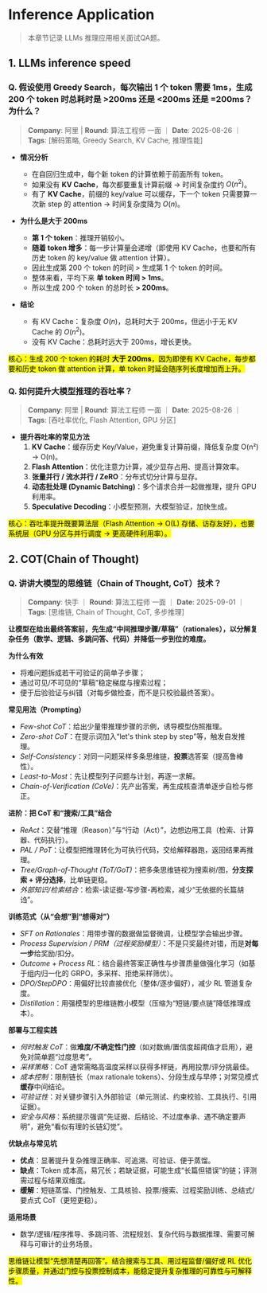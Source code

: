 # Inference Application
> 本章节记录 LLMs 推理应用相关面试QA题。

## 1. LLMs inference speed

### Q. 假设使用 Greedy Search，每次输出 1 个 token 需要 1ms，生成 200 个 token 时总耗时是 >200ms 还是 <200ms 还是 =200ms？为什么？
> **Company**: 阿里 | **Round**: 算法工程师 一面 ｜ **Date**: 2025-08-26 ｜ **Tags**: [解码策略, Greedy Search, KV Cache, 推理性能]

- **情况分析**  
  - 在自回归生成中，每个新 token 的计算依赖于前面所有 token。  
  - 如果没有 **KV Cache**，每次都要重复计算前缀 → 时间复杂度约 $O(n^2)$。  
  - 有了 **KV Cache**，前缀的 key/value 可以缓存，下一个 token 只需要算一次新 step 的 attention → 时间复杂度降为 $O(n)$。  

- **为什么是大于 200ms**  
  - **第 1 个 token**：推理开销较小。  
  - **随着 token 增多**：每一步计算量会递增（即使用 KV Cache，也要和所有历史 token 的 key/value 做 attention 计算）。  
  - 因此生成第 200 个 token 的时间 > 生成第 1 个 token 的时间。  
  - 整体来看，平均下来 **单 token 时间 > 1ms**。  
  - 所以生成 200 个 token 的总时长 **> 200ms**。  

- **结论**  
  - 有 KV Cache：复杂度 $O(n)$，总耗时大于 200ms，但远小于无 KV Cache 的 $O(n^2)$。  
  - 没有 KV Cache：总耗时远大于 200ms，增长更快。  

<mark>核心：生成 200 个 token 的耗时 **大于 200ms**，因为即使有 KV Cache，每步都要和历史 token 做 attention 计算，单 token 时延会随序列长度增加而上升。</mark>


### Q. 如何提升大模型推理的吞吐率？
> **Company**: 阿里 | **Round**: 算法工程师 一面 ｜ **Date**: 2025-08-26 ｜ **Tags**: [吞吐率优化, Flash Attention, GPU 分区]

- **提升吞吐率的常见方法**  
  1. **KV Cache**：缓存历史 Key/Value，避免重复计算前缀，降低复杂度 O(n²) → O(n)。  
  2. **Flash Attention**：优化注意力计算，减少显存占用、提高计算效率。  
  3. **张量并行 / 流水并行 / ZeRO**：分布式切分计算与显存。  
  4. **动态批处理 (Dynamic Batching)**：多个请求合并一起做推理，提升 GPU 利用率。  
  5. **Speculative Decoding**：小模型预测，大模型验证，加快生成。  
   


<mark>核心：吞吐率提升既要算法层（Flash Attention → O(L) 存储、访存友好），也要系统层（GPU 分区与并行调度 → 更高硬件利用率）。</mark>


## 2. COT(Chain of Thought)

### Q. 讲讲大模型的思维链（Chain of Thought, CoT）技术？
> **Company**: 快手 ｜ **Round**: 算法工程师 一面 ｜ **Date**: 2025-09-01 ｜ **Tags**: [思维链, Chain of Thought, CoT, 多步推理]


**让模型在给出最终答案前，先生成“中间推理步骤/草稿”（rationales），以分解复杂任务（数学、逻辑、多跳问答、代码）并降低一步到位的难度。**

**为什么有效**  
- 将难问题拆成若干可验证的简单子步骤；  
- 通过可见/不可见的“草稿”稳定梯度与搜索过程；  
- 便于后验验证与纠错（对每步做检查，而不是只校验最终答案）。

**常见用法（Prompting）**  
- *Few-shot CoT*：给出少量带推理步骤的示例，诱导模型仿照推理。  
- *Zero-shot CoT*：在提示词加入“let's think step by step”等，触发自发推理。  
- *Self-Consistency*：对同一问题采样多条思维链，**投票**选答案（提高鲁棒性）。  
- *Least-to-Most*：先让模型列子问题与计划，再逐一求解。  
- *Chain-of-Verification (CoVe)*：先产出答案，再生成核查清单逐步自检与修正。

**进阶：把 CoT 和“搜索/工具”结合**  
- *ReAct*：交替“推理（Reason）”与“行动（Act）”，边想边用工具（检索、计算器、代码执行）。  
- *PAL / PoT*：让模型把推理转化为可执行代码，交给解释器跑，返回结果再推理。  
- *Tree/Graph-of-Thought (ToT/GoT)*：把多条思维链视为搜索树/图，**分支探索 + 评分选择**，比单链更稳。  
- *外部知识/检索结合*：检索-读证据-写步骤-再检索，减少“无依据的长篇胡诌”。

**训练范式（从“会想”到“想得对”）**  
- *SFT on Rationales*：用带步骤的数据做监督微调，让模型学会输出步骤。  
- *Process Supervision / PRM（过程奖励模型）*：不是只奖最终对错，而是**对每一步**给奖励/扣分。  
- *Outcome + Process RL*：结合最终答案正确性与步骤质量做强化学习（如基于组内归一化的 GRPO，多采样、拒绝采样筛优）。  
- *DPO/StepDPO*：用偏好比较直接优化（整体/逐步偏好），减少 RL 管道复杂度。  
- *Distillation*：用强模型的思维链教小模型（压缩为“短链/要点链”降低推理成本）。

**部署与工程实践**  
- *何时触发 CoT*：做**难度/不确定性门控**（如对数熵/置信度超阈值才启用），避免对简单题“过度思考”。  
- *采样策略*：CoT 通常需略高温度采样以获得多样链，再用投票/评分挑最佳。  
- *成本控制*：限制链长（max rationale tokens）、分段生成与早停；对常见模式**缓存**中间结论。  
- *可验证性*：对关键步骤引入外部验证（单元测试、约束校验、工具执行、引用证据）。  
- *安全与风格*：系统提示强调“先证据、后结论、不过度奉承、遇不确定要声明”，避免“看似有理的长链幻觉”。

**优缺点与常见坑**  
- **优点**：显著提升复杂推理正确率、可追溯、可验证、便于蒸馏。  
- **缺点**：Token 成本高，易冗长；若缺证据，可能生成“长篇但错误”的链；评测需过程与结果双维度。  
- **缓解**：短链蒸馏、门控触发、工具核验、投票/搜索、过程奖励训练、总结式/要点式 CoT（更短更稳）。

**适用场景**  
- 数学/逻辑/程序推导、多跳问答、流程规划、复杂代码与数据推理、需要可解释与可审计的业务场景。

<mark>思维链让模型“先想清楚再回答”。结合搜索与工具、用过程监督/偏好或 RL 优化步骤质量，并通过门控与投票控制成本，能稳定提升复杂推理的可靠性与可解释性。</mark>
